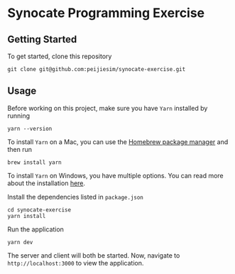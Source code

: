 # Synocate Programming Exercise

## Getting Started

To get started, clone this repository
```
git clone git@github.com:peijiesim/synocate-exercise.git
```

## Usage

Before working on this project, make sure you have `Yarn` installed by running
```
yarn --version
```

To install `Yarn` on a Mac, you can use the [Homebrew package manager](https://brew.sh/) and then run
```
brew install yarn
```

To install `Yarn` on Windows, you have multiple options. You can read more about the installation [here](https://yarnpkg.com/en/docs/install).

Install the dependencies listed in `package.json`
```
cd synocate-exercise
yarn install
```

Run the application
```
yarn dev
```

The server and client will both be started. Now, navigate to `http://localhost:3000` to view the application. 
